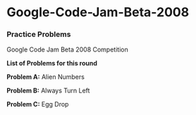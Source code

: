 # Google-Code-Jam-Beta-2008
### Practice Problems
Google Code Jam Beta 2008 Competition

**List of Problems for this round**

**Problem A:** Alien Numbers

**Problem B:** Always Turn Left

**Problem C:** Egg Drop

